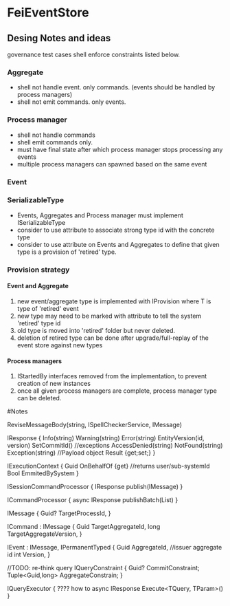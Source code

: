 # FeiEventStore

## Desing Notes and ideas

governance test cases shell enforce constraints listed below.

### Aggregate
* shell not handle event. only commands. (events should be handled by process managers)
* shell not emit commands. only events.

### Process manager
* shell not handle commands
* shell emit commands only.
* must have final state after which process manager stops processing any events
* multiple process managers can spawned based on the same event

### Event

### SerializableType
* Events, Aggregates and Process manager must implement ISerializableType
* consider to use attribute to associate strong type id with the concrete type
* consider to use attribute on Events and Aggregates to define that given type is a provision of 'retired' type.

### Provision strategy

#### Event and Aggregate
1) new event/aggregate type is implemented with IProvision<T> where T is type of 'retired' event
2) new type may need to be marked with attribute to tell the system 'retired' type id 
3) old type is moved into 'retired' folder but never deleted.
4) deletion of retired type can be done after upgrade/full-replay of the event store against new types

#### Process managers
1) IStartedBy interfaces removed from the implementation, to prevent creation of new instances
2) once all given process managers are complete, process manager type can be deleted.

#Notes

ReviseMessageBody(string, ISpellCheckerService, IMessage)

IResponse {
	Info(string)
	Warning(string)
	Error(string)
	EntityVersion(id, version)
	SetCommitId()
	//exceptions
	AccessDenied(string)
	NotFound(string)
	Exception(string)
	//Payload
	object Result {get;set;}
}

IExecutionContext {
	Guid OnBehalfOf {get} //returns user/sub-systemId
	Bool EmmitedBySystem 
}

ISessionCommandProcessor {
	IResponse publish(IMessage)
}

ICommandProcessor {
	async IResponse publishBatch(List<IMessage>)
}

IMessage {
	Guid? TargetProcessId,
}

ICommand : IMessage {
	Guid TargetAggregateId,
	long TargetAggregateVersion,
}

IEvent : IMessage, IPermanentTyped {
	Guid AggregateId, //issuer aggregate id
	int Version,
}

//TODO: re-think query
IQueryConstraint {
	Guid? CommitConstraint;
	Tuple<Guid,long> AggregateConstrain;
}

IQueryExecutor { ???? how to 
	async IResponse Execute<TQuery, TParam>()
}
